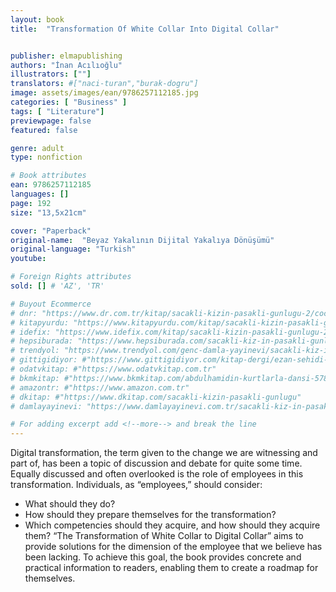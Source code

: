 ```yaml
---
layout: book
title:  "Transformation Of White Collar Into Digital Collar"


publisher: elmapublishing
authors: "İnan Acılıoğlu"
illustrators: [""]
translators: #["naci-turan","burak-dogru"]
image: assets/images/ean/9786257112185.jpg
categories: [ "Business" ]
tags: [ "Literature"]
previewpage: false
featured: false

genre: adult
type: nonfiction

# Book attributes
ean: 9786257112185
languages: []
page: 192
size: "13,5x21cm"

cover: "Paperback"
original-name:  "Beyaz Yakalının Dijital Yakalıya Dönüşümü"
original-language: "Turkish"
youtube:

# Foreign Rights attributes
sold: [] # 'AZ', 'TR'

# Buyout Ecommerce
# dnr: "https://www.dr.com.tr/kitap/sacakli-kizin-pasakli-gunlugu-2/cocuk-ve-genclik/genclik-10-yas/roman-oyku/urunno=0001893059001"
# kitapyurdu: "https://www.kitapyurdu.com/kitap/sacakli-kizin-pasakli-gunlugu-2-/560122.html&filter_name=Sa%C3%A7akl%C4%B1+K%C4%B1z%27%C4%B1n+Pasakl%C4%B1+G%C3%BCnl%C3%BC%C4%9F%C3%BC+2"
# idefix: "https://www.idefix.com/kitap/sacakli-kizin-pasakli-gunlugu-2/cocuk-ve-genclik/genclik-10-yas/roman-oyku/urunno=0001893059001"
# hepsiburada: "https://www.hepsiburada.com/sacakli-kiz-in-pasakli-gunlugu-2-damla-yayinevi-p-HBV000012ER86"
# trendyol: "https://www.trendyol.com/genc-damla-yayinevi/sacakli-kiz-in-pasakli-gunlugu-2-p-54825777"
# gittigidiyor: #"https://www.gittigidiyor.com/kitap-dergi/ezan-sehidi-adnan-menderes_pdp_732728793"
# odatvkitap: #"https://www.odatvkitap.com.tr"
# bkmkitap: #"https://www.bkmkitap.com/abdulhamidin-kurtlarla-dansi-578226"
# amazontr: #"https://www.amazon.com.tr"
# dkitap: #"https://www.dkitap.com/sacakli-kizin-pasakli-gunlugu"
# damlayayinevi: "https://www.damlayayinevi.com.tr/sacakli-kiz-in-pasakli-gunlugu-2-bu-iste-bi-terslik-var"

# For adding excerpt add <!--more--> and break the line
---
```

Digital transformation, the term given to the
change we are witnessing and part of, has been a
topic of discussion and debate for quite some time.
Equally discussed and often overlooked is the role
of employees in this transformation. Individuals, as
“employees,” should consider:
- What should they do?
- How should they prepare themselves for the
transformation?
- Which competencies should they acquire, and
how should they acquire them?
“The Transformation of White Collar to Digital Collar” aims to provide solutions for the dimension of
the employee that we believe has been lacking. To
achieve this goal, the book provides concrete and
practical information to readers, enabling them to
create a roadmap for themselves.
<!--more--> 

